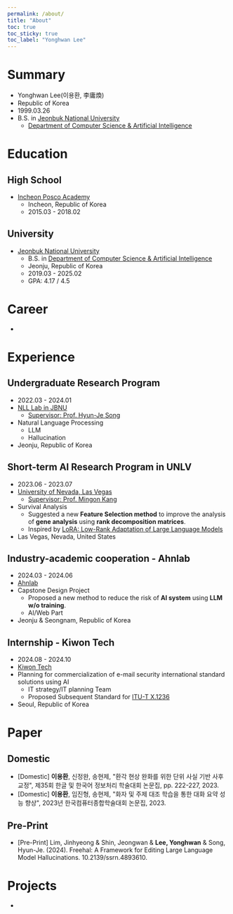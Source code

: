 ```yaml
---
permalink: /about/
title: "About"
toc: true
toc_sticky: true
toc_label: "Yonghwan Lee"
---
```



# Summary
- Yonghwan Lee(이용환, 李庸煥)
- Republic of Korea
- 1999.03.26
- B.S. in [Jeonbuk National University](https://www.jbnu.ac.kr/kor/index.do)
    - [Department of Computer Science & Artificial Intelligence](https://csai.jbnu.ac.kr/csai/index.do)

# Education
## High School
- [Incheon Posco Academy](http://icpa.icehs.kr/main.do?s=icpa&intro=N)
    - Incheon, Republic of Korea
    - 2015.03 - 2018.02

## University
- [Jeonbuk National University](https://www.jbnu.ac.kr/kor/index.do)
    - B.S. in [Department of Computer Science & Artificial Intelligence](https://csai.jbnu.ac.kr/csai/index.do)
    - Jeonju, Republic of Korea
    - 2019.03 - 2025.02
    - GPA: 4.17 / 4.5

# Career
- 

# Experience
## Undergraduate Research Program
- 2022.03 - 2024.01
- [NLL Lab in JBNU](https://sites.google.com/view/nlllab/main)
    - [Supervisor: Prof. Hyun-Je Song](https://sites.google.com/site/songhyunje)
- Natural Language Processing
    - LLM
    - Hallucination
- Jeonju, Republic of Korea

## Short-term AI Research Program in UNLV
- 2023.06 - 2023.07
- [University of Nevada, Las Vegas](https://www.unlv.edu/)
    - [Supervisor: Prof. Mingon Kang](https://www.unlv.edu/people/mingon-kang)
- Survival Analysis
    - Suggested a new **Feature Selection method** to improve the analysis of **gene analysis** using **rank decomposition matrices**.
    - Inspired by [LoRA: Low-Rank Adaptation of Large Language Models](https://arxiv.org/abs/2106.09685)
- Las Vegas, Nevada, United States

## Industry-academic cooperation - Ahnlab
- 2024.03 - 2024.06
- [Ahnlab](https://www.ahnlab.com/)
- Capstone Design Project
    - Proposed a new method to reduce the risk of **AI system** using **LLM w/o training**.
    - AI/Web Part
- Jeonju & Seongnam, Republic of Korea

## Internship - Kiwon Tech
- 2024.08 - 2024.10
- [Kiwon Tech](https://www.kiwontech.com/)
- Planning for commercialization of e-mail security international standard solutions using AI
    - IT strategy/IT planning Team
    - Proposed Subsequent Standard for [ITU-T X.1236](https://static.vncdn.vn/vnetwork.vn/pub/websites/uploads/1/30/The_Global%20Standard_of_Email_Security.pdf)
- Seoul, Republic of Korea

# Paper

## Domestic
- [Domestic] **이용환**, 신정완, 송현제, "환각 현상 완화를 위한 단위 사실 기반 사후 교정", 제35회 한글 및 한국어 정보처리 학술대회 논문집, pp. 222-227, 2023.
- [Domestic] **이용환**, 임진형, 송현제, "화자 및 주제 대조 학습을 통한 대화 요약 성능 향상", 2023년 한국컴퓨터종합학술대회 논문집, 2023.

## Pre-Print
- [Pre-Print] Lim, Jinhyeong & Shin, Jeongwan & **Lee, Yonghwan** & Song, Hyun-Je. (2024). Freehal: A Framework for Editing Large Language Model Hallucinations. 10.2139/ssrn.4893610.

# Projects
- 
